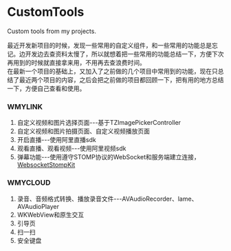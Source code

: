 # CustomTools
Custom tools from my projects.

最近开发新项目的时候，发现一些常用的自定义组件，和一些常用的功能总是忘记。边开发边去查资料太慢了，所以就想着把一些常用的功能总结一下，方便下次再用到的时候就直接拿来用，不用再去查浪费时间。   
在最新一个项目的基础上，又加入了之前做的几个项目中常用到的功能，现在只总结了最近两个项目的内容，之后会把之前做的项目都回顾一下，把有用的地方总结一下，方便自己查看和使用。

### WMYLINK
1. 自定义视频和图片选择页面---基于TZImagePickerController
2. 自定义视频和图片拍摄页面、自定义视频播放页面
3. 开启直播---使用阿里直播sdk
4. 观看直播、观看视频---使用阿里视频sdk
5. 弹幕功能---使用遵守STOMP协议的WebSocket和服务端建立连接，[WebsocketStompKit](https://github.com/gy37/WebsocketStompKit.git)


### WMYCLOUD
1. 录音、音频格式转换、播放录音文件---AVAudioRecorder、lame、AVAudioPlayer
2. WKWebView和原生交互
3. 引导页
4. 扫一扫
5. 安全键盘
